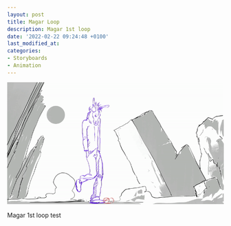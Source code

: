 ```yaml
---
layout: post
title: Magar Loop
description: Magar 1st loop
date: '2022-02-22 09:24:48 +0100'
last_modified_at:
categories:
- Storyboards
- Animation
---
```


![Magar first loop](/images/Magar_1st_loop.gif)

Magar 1st loop test